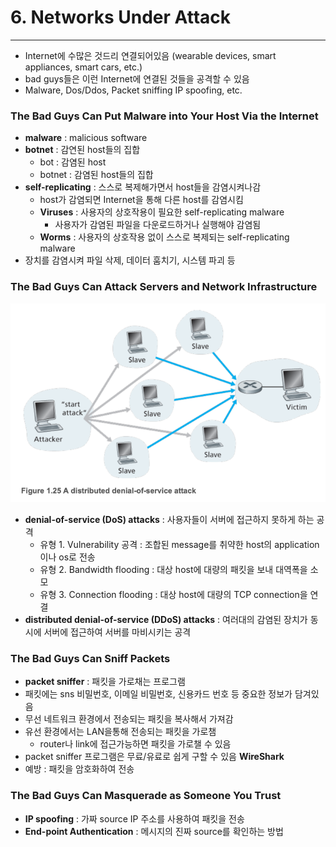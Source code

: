 # 6. Networks Under Attack

---

- Internet에 수많은 것드리 연결되어있음 (wearable devices, smart appliances, smart cars, etc.)
- bad guys들은 이런 Internet에 연결된 것들을 공격할 수 있음
- Malware, Dos/Ddos, Packet sniffing IP spoofing, etc.

### The Bad Guys Can Put Malware into Your Host Via the Internet

- **malware** : malicious software
- **botnet** : 감연된 host들의 집합
    - bot : 감염된 host
    - botnet : 감염된 host들의 집합
- **self-replicating** : 스스로 복제해가면서 host들을 감염시켜나감
    - host가 감염되면 Internet을 통해 다른 host를 감염시킴
    - **Viruses** : 사용자의 상호작용이 필요한 self-replicating malware
        - 사용자가 감염된 파일을 다운로드하거나 실행해야 감염됨
    - **Worms** : 사용자의 상호작용 없이 스스로 복제되는 self-replicating malware
- 장치를 감염시켜 파일 삭제, 데이터 훔치기, 시스템 파괴 등

### The Bad Guys Can Attack Servers and Network Infrastructure

![img.png](img.png)

- **denial-of-service (DoS) attacks** : 사용자들이 서버에 접근하지 못하게 하는 공격
    - 유형 1. Vulnerability 공격 : 조합된 message를 취약한 host의 application이나 os로 전송
    - 유형 2. Bandwidth flooding : 대상 host에 대량의 패킷을 보내 대역폭을 소모
    - 유형 3. Connection flooding : 대상 host에 대량의 TCP connection을 연결
- **distributed denial-of-service (DDoS) attacks** : 여러대의 감염된 장치가 동시에 서버에 접근하여 서버를 마비시키는 공격

### The Bad Guys Can Sniff Packets

- **packet sniffer** : 패킷을 가로채는 프로그램
- 패킷에는 sns 비밀번호, 이메일 비밀번호, 신용카드 번호 등 중요한 정보가 담겨있음
- 무선 네트워크 환경에서 전송되는 패킷을 복사해서 가져감
- 유선 환경에서는 LAN을통해 전송되는 패킷을 가로챔
    - router나 link에 접근가능하면 패킷을 가로챌 수 있음
- packet sniffer 프로그램은 무료/유료로 쉽게 구할 수 있음 **WireShark**
- 예방 : 패킷을 암호화하여 전송

### The Bad Guys Can Masquerade as Someone You Trust

- **IP spoofing** : 가짜 source IP 주소를 사용하여 패킷을 전송
- **End-point Authentication** : 메시지의 진짜 source를 확인하는 방법